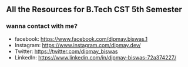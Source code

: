 ## All the Resources for B.Tech CST 5th Semester



### wanna contact with me?

- facebook: https://www.facebook.com/dipmay.biswas.1
- Instagram: https://www.instagram.com/dipmay.dev/
- Twitter: https://twitter.com/dipmay_biswas
- LinkedIn: https://www.linkedin.com/in/dipmay-biswas-72a374227/
